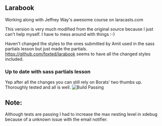 ## Larabook

Working along with Jeffrey Way's awesome course on laracasts.com

This version is very much modified from the original source because I just can't help myself. I have to mess around with things :-)

Haven't changed the styles to the ones submitted by Amit used in the sass partials lesson but just made the partials. https://github.com/foxted/larabook seems to have all the changed styles included.


### Up to date with sass partials lesson

Yep after all the changes you can still rely on Borats' two thumbs up. Thoroughly tested and all is well.
![Build Passing](http://cdn.memegenerator.net/instances/200x/52578731.jpg)

## Note:
Although tests are passing I had to increase the max nesting level in xdebug because of a unknown issue with the email notifier.